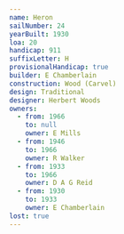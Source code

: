 ```yaml
---
name: Heron
sailNumber: 24
yearBuilt: 1930
loa: 20
handicap: 911
suffixLetter: H
provisionalHandicap: true
builder: E Chamberlain
construction: Wood (Carvel)
design: Traditional
designer: Herbert Woods
owners:
  - from: 1966
    to: null
    owner: E Mills
  - from: 1946
    to: 1966
    owner: R Walker
  - from: 1933
    to: 1966
    owner: D A G Reid
  - from: 1930
    to: 1933
    owner: E Chamberlain
lost: true
---
```

